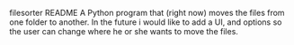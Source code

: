 filesorter README
A Python program that (right now) moves the files from one folder to another. 
In the future i would like to add a UI, and options so the user can change where he or she wants to move the files.
